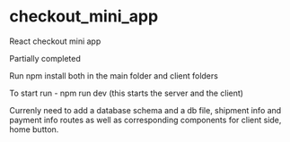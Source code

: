 # checkout_mini_app
React checkout mini app

Partially completed

Run npm install both in the main folder and client folders

To start run - npm run dev (this starts the server and the client)

Currenly need to add a database schema and a db file, shipment info and payment info routes as well as corresponding components for client side, home button.
